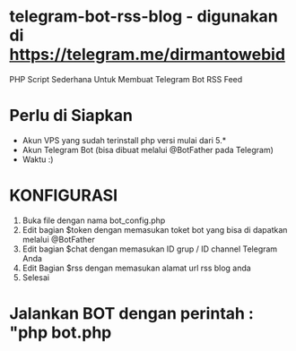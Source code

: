 # telegram-bot-rss-blog - digunakan di https://telegram.me/dirmantowebid
PHP Script Sederhana Untuk Membuat Telegram Bot RSS Feed

# Perlu di Siapkan
- Akun VPS yang sudah terinstall php versi mulai dari 5.*
- Akun Telegram Bot (bisa dibuat melalui @BotFather pada Telegram)
- Waktu :)

# KONFIGURASI
1. Buka file dengan nama bot_config.php
2. Edit bagian $token dengan memasukan toket bot yang bisa di dapatkan melalui @BotFather
3. Edit bagian $chat dengan memasukan ID grup / ID channel Telegram Anda
4. Edit Bagian $rss dengan memasukan alamat url rss blog anda
5. Selesai

# Jalankan BOT dengan perintah : "php bot.php
